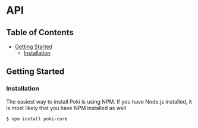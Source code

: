 # API

## Table of Contents
- [Getting Started](#getting-started)
    - [Installation](#installation)


## Getting Started

### Installation
The easiest way to install Poki is using NPM. If you have Node.js installed, it is most likely that you have NPM installed as well

```
$ npm install poki-core
```

